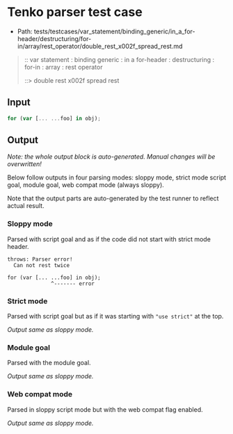 # Tenko parser test case

- Path: tests/testcases/var_statement/binding_generic/in_a_for-header/destructuring/for-in/array/rest_operator/double_rest_x002f_spread_rest.md

> :: var statement : binding generic : in a for-header : destructuring : for-in : array : rest operator
>
> ::> double rest x002f spread rest

## Input

`````js
for (var [... ...foo] in obj);
`````

## Output

_Note: the whole output block is auto-generated. Manual changes will be overwritten!_

Below follow outputs in four parsing modes: sloppy mode, strict mode script goal, module goal, web compat mode (always sloppy).

Note that the output parts are auto-generated by the test runner to reflect actual result.

### Sloppy mode

Parsed with script goal and as if the code did not start with strict mode header.

`````
throws: Parser error!
  Can not rest twice

for (var [... ...foo] in obj);
              ^------- error
`````

### Strict mode

Parsed with script goal but as if it was starting with `"use strict"` at the top.

_Output same as sloppy mode._

### Module goal

Parsed with the module goal.

_Output same as sloppy mode._

### Web compat mode

Parsed in sloppy script mode but with the web compat flag enabled.

_Output same as sloppy mode._
